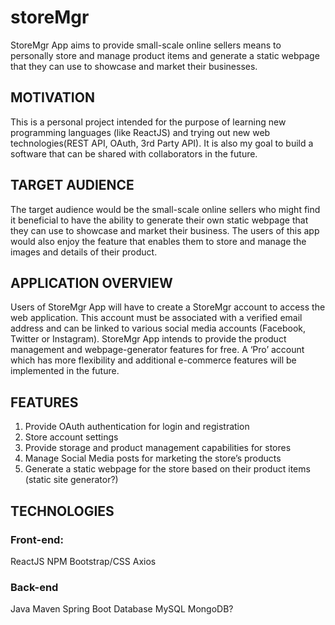 # storeMgr
StoreMgr App aims to provide small-scale online sellers means to personally store and manage product items and generate a static webpage that they can use to showcase and market their businesses. 

## MOTIVATION
This is a personal project intended for the purpose of learning new programming languages (like ReactJS) and trying out new web technologies(REST API, OAuth, 3rd Party API). It is also my goal to build a software that can be shared with collaborators in the future.

## TARGET AUDIENCE
The target audience would be the small-scale online sellers who might find it beneficial to have the ability to generate their own static webpage that they can use to showcase and market their business. The users of this app would also enjoy the feature that enables them to store and manage the images and details of their product. 

## APPLICATION OVERVIEW
Users of StoreMgr App will have to create a StoreMgr account to access the web application. This account must be associated with a verified email address and can be linked to various social media accounts (Facebook, Twitter or Instagram). StoreMgr App intends to provide the product management and webpage-generator features for free. A ‘Pro’ account which has more flexibility and additional e-commerce features will be implemented in the future.

## FEATURES
1. Provide OAuth authentication for login and registration
2. Store account settings
3. Provide storage and product management capabilities for stores
4. Manage Social Media posts for marketing the store’s products
5. Generate a static webpage for the store based on their product items (static site generator?)

## TECHNOLOGIES
### Front-end:
ReactJS
NPM
Bootstrap/CSS
Axios
### Back-end
Java
Maven
Spring Boot
Database
MySQL
MongoDB? 
